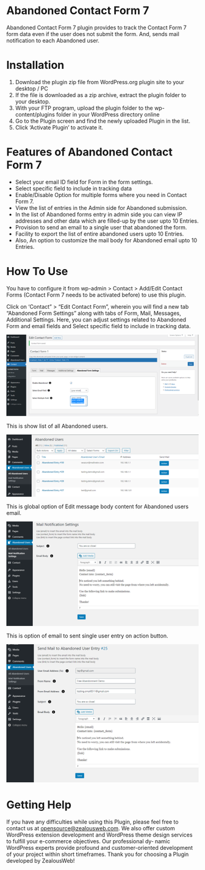 # Abandoned Contact Form 7
Abandoned Contact Form 7 plugin provides to track the Contact Form 7 form data even if the user does not submit the form. And, sends mail notification to each Abandoned user.

# Installation
1. Download the plugin zip file from WordPress.org plugin site to your desktop / PC
2. If the file is downloaded as a zip archive, extract the plugin folder to your desktop.
3. With your FTP program, upload the plugin folder to the wp-content/plugins folder in your WordPress directory online
4. Go to the Plugin screen and find the newly uploaded Plugin in the list.
5. Click ‘Activate Plugin’ to activate it.

# Features of Abandoned Contact Form 7
- Select your email ID field for Form in the form settings.
- Select specific field to include in tracking data
- Enable/Disable Option for multiple forms where you need in Contact Form 7.
- View the list of entries in the Admin side for Abandoned submission.
- In the list of Abandoned forms entry in admin side you can view IP addresses and other data which are filled-up by the user upto 10 Entries.
- Provision to send an email to a single user that abandoned the form.
- Facility to export the list of entire abandoned users upto 10 Entries.
- Also, An option to customize the mail body for Abandoned email upto 10 Entries.

# How To Use

You have to configure it from wp-admin > Contact > Add/Edit Contact Forms (Contact Form 7 needs to be activated before) to use this plugin.

Click on ‘Contact” > “Edit Contact Form”, wherein you will find a new tab “Abandoned Form Settings” along with tabs of Form, Mail, Messages, Additional Settings. Here, you can adjust settings related to Abandoned Form and email fields and Select specific field to include in tracking data. 

![Screenshot](resources/img/image-1.png)

This is show list of all Abandoned users.

![Screenshot](resources/img/image-2.png)

This is global option of Edit message body content for Abandoned users email.

![Screenshot](resources/img/image-3.png)

This is option of email to sent single user entry on action button.

![Screenshot](resources/img/image-4.png)

# Getting Help

If you have any difficulties while using this Plugin, please feel free to contact us at opensource@zealousweb.com. We also offer custom WordPress extension development and WordPress theme design services to fulfill your e-commerce objectives. Our professional dy‐ namic WordPress experts provide profound and customer-oriented development of your project within short timeframes. Thank you for choosing a Plugin developed by ZealousWeb!

